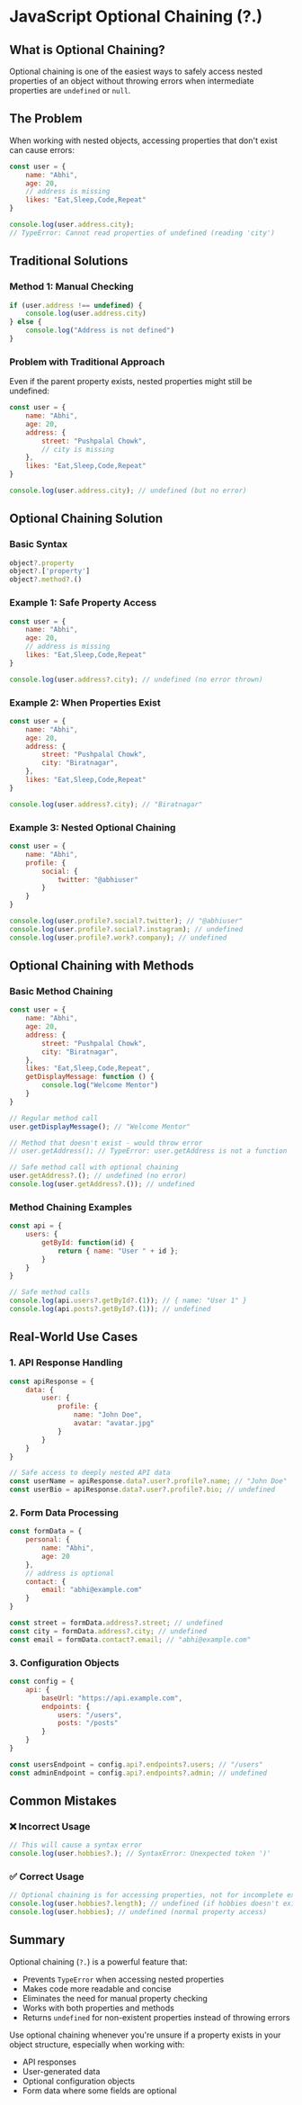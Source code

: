 # JavaScript Optional Chaining (?.)

## What is Optional Chaining?

Optional chaining is one of the easiest ways to safely access nested properties of an object without throwing errors when intermediate properties are `undefined` or `null`.

## The Problem

When working with nested objects, accessing properties that don't exist can cause errors:

```javascript
const user = {
    name: "Abhi",
    age: 20,
    // address is missing
    likes: "Eat,Sleep,Code,Repeat"
}

console.log(user.address.city);
// TypeError: Cannot read properties of undefined (reading 'city')
```

## Traditional Solutions

### Method 1: Manual Checking
```javascript
if (user.address !== undefined) {
    console.log(user.address.city)
} else {
    console.log("Address is not defined")
}
```

### Problem with Traditional Approach
Even if the parent property exists, nested properties might still be undefined:

```javascript
const user = {
    name: "Abhi",
    age: 20,
    address: {
        street: "Pushpalal Chowk",
        // city is missing
    },
    likes: "Eat,Sleep,Code,Repeat"
}

console.log(user.address.city); // undefined (but no error)
```

## Optional Chaining Solution

### Basic Syntax
```javascript
object?.property
object?.['property']
object?.method?.()
```

### Example 1: Safe Property Access
```javascript
const user = {
    name: "Abhi",
    age: 20,
    // address is missing
    likes: "Eat,Sleep,Code,Repeat"
}

console.log(user.address?.city); // undefined (no error thrown)
```

### Example 2: When Properties Exist
```javascript
const user = {
    name: "Abhi",
    age: 20,
    address: {
        street: "Pushpalal Chowk",
        city: "Biratnagar",
    },
    likes: "Eat,Sleep,Code,Repeat"
}

console.log(user.address?.city); // "Biratnagar"
```

### Example 3: Nested Optional Chaining
```javascript
const user = {
    name: "Abhi",
    profile: {
        social: {
            twitter: "@abhiuser"
        }
    }
}

console.log(user.profile?.social?.twitter); // "@abhiuser"
console.log(user.profile?.social?.instagram); // undefined
console.log(user.profile?.work?.company); // undefined
```

## Optional Chaining with Methods

### Basic Method Chaining
```javascript
const user = {
    name: "Abhi",
    age: 20,
    address: {
        street: "Pushpalal Chowk",
        city: "Biratnagar",
    },
    likes: "Eat,Sleep,Code,Repeat",
    getDisplayMessage: function () {
        console.log("Welcome Mentor")
    }
}

// Regular method call
user.getDisplayMessage(); // "Welcome Mentor"

// Method that doesn't exist - would throw error
// user.getAddress(); // TypeError: user.getAddress is not a function

// Safe method call with optional chaining
user.getAddress?.(); // undefined (no error)
console.log(user.getAddress?.()); // undefined
```

### Method Chaining Examples
```javascript
const api = {
    users: {
        getById: function(id) {
            return { name: "User " + id };
        }
    }
}

// Safe method calls
console.log(api.users?.getById?.(1)); // { name: "User 1" }
console.log(api.posts?.getById?.(1)); // undefined
```



## Real-World Use Cases

### 1. API Response Handling
```javascript
const apiResponse = {
    data: {
        user: {
            profile: {
                name: "John Doe",
                avatar: "avatar.jpg"
            }
        }
    }
}

// Safe access to deeply nested API data
const userName = apiResponse.data?.user?.profile?.name; // "John Doe"
const userBio = apiResponse.data?.user?.profile?.bio; // undefined
```

### 2. Form Data Processing
```javascript
const formData = {
    personal: {
        name: "Abhi",
        age: 20
    },
    // address is optional
    contact: {
        email: "abhi@example.com"
    }
}

const street = formData.address?.street; // undefined
const city = formData.address?.city; // undefined
const email = formData.contact?.email; // "abhi@example.com"
```

### 3. Configuration Objects
```javascript
const config = {
    api: {
        baseUrl: "https://api.example.com",
        endpoints: {
            users: "/users",
            posts: "/posts"
        }
    }
}

const usersEndpoint = config.api?.endpoints?.users; // "/users"
const adminEndpoint = config.api?.endpoints?.admin; // undefined
```

## Common Mistakes

### ❌ Incorrect Usage
```javascript
// This will cause a syntax error
console.log(user.hobbies?.); // SyntaxError: Unexpected token ')'
```

### ✅ Correct Usage
```javascript
// Optional chaining is for accessing properties, not for incomplete expressions
console.log(user.hobbies?.length); // undefined (if hobbies doesn't exist)
console.log(user.hobbies); // undefined (normal property access)
```


## Summary

Optional chaining (`?.`) is a powerful feature that:
- Prevents `TypeError` when accessing nested properties
- Makes code more readable and concise
- Eliminates the need for manual property checking
- Works with both properties and methods
- Returns `undefined` for non-existent properties instead of throwing errors

Use optional chaining whenever you're unsure if a property exists in your object structure, especially when working with:
- API responses
- User-generated data
- Optional configuration objects
- Form data where some fields are optional